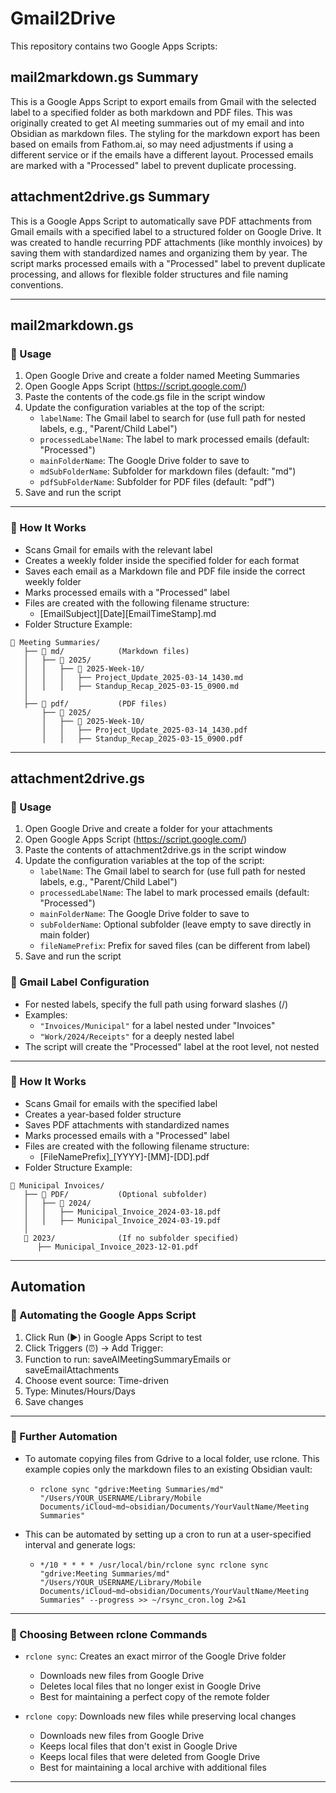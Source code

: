 # Gmail2Drive

This repository contains two Google Apps Scripts:

## mail2markdown.gs Summary

This is a Google Apps Script to export emails from Gmail with the selected label to a specified folder as both markdown and PDF files. This was originally created to get AI meeting summaries out of my email and into Obsidian as markdown files. The styling for the markdown export has been based on emails from Fathom.ai, so may need adjustments if using a different service or if the emails have a different layout. Processed emails are marked with a "Processed" label to prevent duplicate processing.

## attachment2drive.gs Summary

This is a Google Apps Script to automatically save PDF attachments from Gmail emails with a specified label to a structured folder on Google Drive. It was created to handle recurring PDF attachments (like monthly invoices) by saving them with standardized names and organizing them by year. The script marks processed emails with a "Processed" label to prevent duplicate processing, and allows for flexible folder structures and file naming conventions.

---

## mail2markdown.gs

### 📌 Usage

1. Open Google Drive and create a folder named Meeting Summaries
2. Open Google Apps Script (https://script.google.com/)
3. Paste the contents of the code.gs file in the script window
4. Update the configuration variables at the top of the script:
   - `labelName`: The Gmail label to search for (use full path for nested labels, e.g., "Parent/Child Label")
   - `processedLabelName`: The label to mark processed emails (default: "Processed")
   - `mainFolderName`: The Google Drive folder to save to
   - `mdSubFolderName`: Subfolder for markdown files (default: "md")
   - `pdfSubFolderName`: Subfolder for PDF files (default: "pdf")
5. Save and run the script

---

### 📌 How It Works

- Scans Gmail for emails with the relevant label
- Creates a weekly folder inside the specified folder for each format
- Saves each email as a Markdown file and PDF file inside the correct weekly folder
- Marks processed emails with a "Processed" label
- Files are created with the following filename structure:
  - [EmailSubject][Date][EmailTimeStamp].md
- Folder Structure Example:

``` text
📂 Meeting Summaries/
   ├── 📂 md/            (Markdown files)
   │   ├── 📂 2025/
   │   │   ├── 📂 2025-Week-10/
   │   │   │   ├── Project_Update_2025-03-14_1430.md
   │   │   │   ├── Standup_Recap_2025-03-15_0900.md
   │
   ├── 📂 pdf/           (PDF files)
       ├── 📂 2025/
       │   ├── 📂 2025-Week-10/
       │   │   ├── Project_Update_2025-03-14_1430.pdf
       │   │   ├── Standup_Recap_2025-03-15_0900.pdf
```

---

## attachment2drive.gs

### 📌 Usage

1. Open Google Drive and create a folder for your attachments
2. Open Google Apps Script (https://script.google.com/)
3. Paste the contents of attachment2drive.gs in the script window
4. Update the configuration variables at the top of the script:
   - `labelName`: The Gmail label to search for (use full path for nested labels, e.g., "Parent/Child Label")
   - `processedLabelName`: The label to mark processed emails (default: "Processed")
   - `mainFolderName`: The Google Drive folder to save to
   - `subFolderName`: Optional subfolder (leave empty to save directly in main folder)
   - `fileNamePrefix`: Prefix for saved files (can be different from label)
5. Save and run the script

### 📌 Gmail Label Configuration

- For nested labels, specify the full path using forward slashes (/)
- Examples:
  - `"Invoices/Municipal"` for a label nested under "Invoices"
  - `"Work/2024/Receipts"` for a deeply nested label
- The script will create the "Processed" label at the root level, not nested

---

### 📌 How It Works

- Scans Gmail for emails with the specified label
- Creates a year-based folder structure
- Saves PDF attachments with standardized names
- Marks processed emails with a "Processed" label
- Files are created with the following filename structure:
  - [FileNamePrefix]_[YYYY]-[MM]-[DD].pdf
- Folder Structure Example:

``` text
📂 Municipal Invoices/
   ├── 📂 PDF/           (Optional subfolder)
   │   ├── 📂 2024/
   │   │   ├── Municipal_Invoice_2024-03-18.pdf
   │   │   ├── Municipal_Invoice_2024-03-19.pdf
   │
   📂 2023/              (If no subfolder specified)
      ├── Municipal_Invoice_2023-12-01.pdf
```

---

## Automation

### 📌 Automating the Google Apps Script

1. Click Run (▶) in Google Apps Script to test
2. Click Triggers (⏰) → Add Trigger:
3. Function to run: saveAIMeetingSummaryEmails or saveEmailAttachments
4. Choose event source: Time-driven
5. Type: Minutes/Hours/Days
6. Save changes

---

### 📌 Further Automation

- To automate copying files from Gdrive to a local folder, use rclone. This example copies only the markdown files to an existing Obsidian vault:
  - `rclone sync "gdrive:Meeting Summaries/md" "/Users/YOUR_USERNAME/Library/Mobile Documents/iCloud~md~obsidian/Documents/YourVaultName/Meeting Summaries"`

- This can be automated by setting up a cron to run at a user-specified interval and generate logs:
  - `*/10 * * * * /usr/local/bin/rclone sync rclone sync "gdrive:Meeting Summaries/md" "/Users/YOUR_USERNAME/Library/Mobile Documents/iCloud~md~obsidian/Documents/YourVaultName/Meeting Summaries" --progress >> ~/rsync_cron.log 2>&1`

---

### 📌 Choosing Between rclone Commands

- `rclone sync`: Creates an exact mirror of the Google Drive folder
  - Downloads new files from Google Drive
  - Deletes local files that no longer exist in Google Drive
  - Best for maintaining a perfect copy of the remote folder

- `rclone copy`: Downloads new files while preserving local changes
  - Downloads new files from Google Drive
  - Keeps local files that don't exist in Google Drive
  - Keeps local files that were deleted from Google Drive
  - Best for maintaining a local archive with additional files

---
